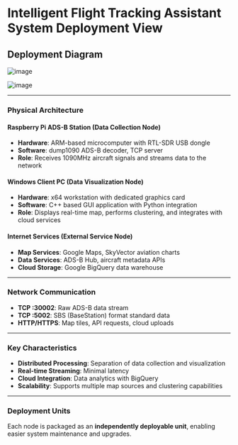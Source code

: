 # Intelligent Flight Tracking Assistant System Deployment View

## Deployment Diagram
![image](https://github.com/user-attachments/assets/5d799de9-9ccc-46cc-91cb-3667cf9087d8)


![image](https://github.com/user-attachments/assets/932df633-aca1-40cb-813b-5542d78750c8)

---

### Physical Architecture

#### Raspberry Pi ADS-B Station (Data Collection Node)

* **Hardware**: ARM-based microcomputer with RTL-SDR USB dongle
* **Software**: dump1090 ADS-B decoder, TCP server
* **Role**: Receives 1090MHz aircraft signals and streams data to the network

#### Windows Client PC (Data Visualization Node)

* **Hardware**: x64 workstation with dedicated graphics card
* **Software**: C++ based GUI application with Python integration
* **Role**: Displays real-time map, performs clustering, and integrates with cloud services

#### Internet Services (External Service Node)

* **Map Services**: Google Maps, SkyVector aviation charts
* **Data Services**: ADS-B Hub, aircraft metadata APIs
* **Cloud Storage**: Google BigQuery data warehouse

---

### Network Communication

* **TCP :30002**: Raw ADS-B data stream
* **TCP :5002**: SBS (BaseStation) format standard data
* **HTTP/HTTPS**: Map tiles, API requests, cloud uploads

---

### Key Characteristics

* **Distributed Processing**: Separation of data collection and visualization
* **Real-time Streaming**: Minimal latency
* **Cloud Integration**: Data analytics with BigQuery
* **Scalability**: Supports multiple map sources and clustering capabilities

---

### Deployment Units

Each node is packaged as an **independently deployable unit**, enabling easier system maintenance and upgrades.

